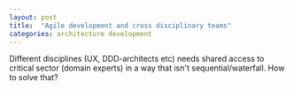 ```yaml
---
layout: post
title:  "Agile development and cross disciplinary teams"
categories: architecture development
---
```

Different disciplines (UX, DDD-architects etc) needs shared access to critical sector (domain experts) in a way that isn't sequential/waterfall. How to solve that?